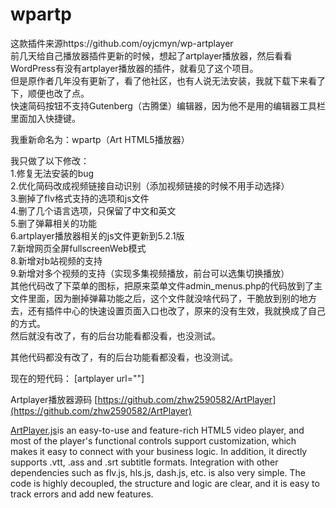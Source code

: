 # wpartp

这款插件来源https://github.com/oyjcmyn/wp-artplayer  
前几天给自己播放器插件更新的时候，想起了artplayer播放器，然后看看WordPress有没有artplayer播放器的插件，就看见了这个项目。  
但是原作者几年没有更新了，看了他社区，也有人说无法安装，我就下载下来看了下，顺便也改了点。  
快速简码按钮不支持Gutenberg（古腾堡）编辑器，因为他不是用的编辑器工具栏里面加入快捷键。  


我重新命名为：wpartp（Art HTML5播放器）  

我只做了以下修改：  
1.修复无法安装的bug  
2.优化简码改成视频链接自动识别（添加视频链接的时候不用手动选择）  
3.删掉了flv格式支持的选项和js文件  
4.删了几个语言选项，只保留了中文和英文  
5.删了弹幕相关的功能  
6.artplayer播放器相关的js文件更新到5.2.1版  
7.新增网页全屏fullscreenWeb模式  
8.新增对b站视频的支持  
9.新增对多个视频的支持（实现多集视频播放，前台可以选集切换播放）  
其他代码改了下菜单的图标，把原来菜单文件admin_menus.php的代码放到了主文件里面，因为删掉弹幕功能之后，这个文件就没啥代码了，干脆放到别的地方去，还有插件中心的快速设置页面入口也改了，原来的没有生效，我就换成了自己的方式。  
然后就没有改了，有的后台功能看都没看，也没测试。  



其他代码都没有改了，有的后台功能看都没看，也没测试。  

现在的短代码： 
[artplayer url=""]

Artplayer播放器源码 [https://github.com/zhw2590582/ArtPlayer](https://github.com/zhw2590582/ArtPlayer)

[ArtPlayer.js](https://artplayer.org/)is an easy-to-use and feature-rich HTML5 video player, and most of the player's functional controls support customization, which makes it easy to connect with your business logic. In addition, it directly supports .vtt, .ass and .srt subtitle formats. Integration with other dependencies such as flv.js, hls.js, dash.js, etc. is also very simple. The code is highly decoupled, the structure and logic are clear, and it is easy to track errors and add new features.
